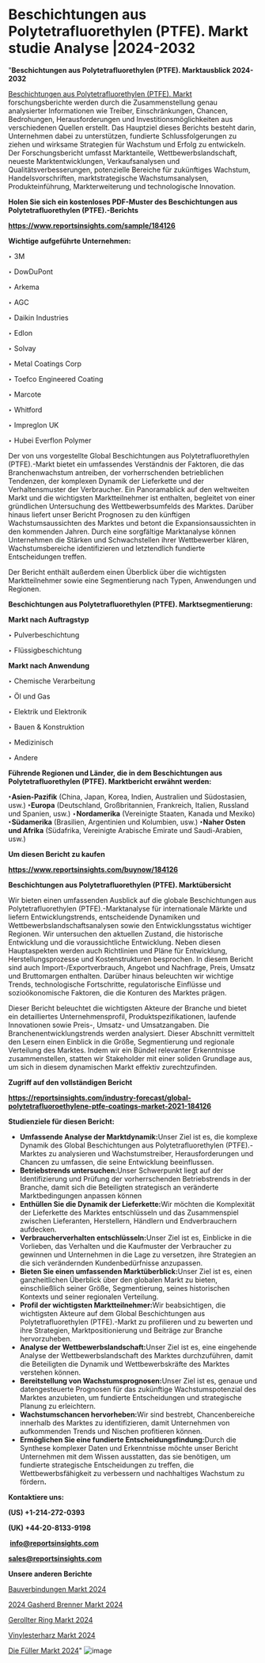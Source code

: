 # Beschichtungen aus Polytetrafluorethylen (PTFE). Markt studie Analyse |2024-2032

"<strong><b>Beschichtungen aus Polytetrafluorethylen (PTFE). Marktausblick 2024-2032</b></strong>

<a href=https://www.reportsinsights.com/sample/184126>Beschichtungen aus Polytetrafluorethylen (PTFE). Markt</a> forschungsberichte werden durch die Zusammenstellung genau analysierter Informationen wie Treiber, Einschränkungen, Chancen, Bedrohungen, Herausforderungen und Investitionsmöglichkeiten aus verschiedenen Quellen erstellt. Das Hauptziel dieses Berichts besteht darin, Unternehmen dabei zu unterstützen, fundierte Schlussfolgerungen zu ziehen und wirksame Strategien für Wachstum und Erfolg zu entwickeln. Der Forschungsbericht umfasst Marktanteile, Wettbewerbslandschaft, neueste Marktentwicklungen, Verkaufsanalysen und Qualitätsverbesserungen, potenzielle Bereiche für zukünftiges Wachstum, Handelsvorschriften, marktstrategische Wachstumsanalysen, Produkteinführung, Markterweiterung und technologische Innovation.

<strong><b>Holen Sie sich ein kostenloses PDF-Muster des Beschichtungen aus Polytetrafluorethylen (PTFE).-Berichts</b></strong>

<a href=https://www.reportsinsights.com/sample/184126><strong><u>https://www.reportsinsights.com/sample/184126</u></strong></a>

<strong>Wichtige aufgeführte Unternehmen:</strong>

‣ 3M

‣ DowDuPont

‣ Arkema

‣ AGC

‣ Daikin Industries

‣ Edlon

‣ Solvay

‣ Metal Coatings Corp

‣ Toefco Engineered Coating

‣ Marcote

‣ Whitford

‣ Impreglon UK

‣ Hubei Everflon Polymer

Der von uns vorgestellte Global Beschichtungen aus Polytetrafluorethylen (PTFE).-Markt bietet ein umfassendes Verständnis der Faktoren, die das Branchenwachstum antreiben, der vorherrschenden betrieblichen Tendenzen, der komplexen Dynamik der Lieferkette und der Verhaltensmuster der Verbraucher. Ein Panoramablick auf den weltweiten Markt und die wichtigsten Marktteilnehmer ist enthalten, begleitet von einer gründlichen Untersuchung des Wettbewerbsumfelds des Marktes. Darüber hinaus liefert unser Bericht Prognosen zu den künftigen Wachstumsaussichten des Marktes und betont die Expansionsaussichten in den kommenden Jahren. Durch eine sorgfältige Marktanalyse können Unternehmen die Stärken und Schwachstellen ihrer Wettbewerber klären, Wachstumsbereiche identifizieren und letztendlich fundierte Entscheidungen treffen.

Der Bericht enthält außerdem einen Überblick über die wichtigsten Marktteilnehmer sowie eine Segmentierung nach Typen, Anwendungen und Regionen.

<strong>Beschichtungen aus Polytetrafluorethylen (PTFE). Marktsegmentierung:</strong>

<strong>Markt nach Auftragstyp</strong>

‣ Pulverbeschichtung

‣ Flüssigbeschichtung

<strong>Markt nach Anwendung</strong>

‣ Chemische Verarbeitung

‣ Öl und Gas

‣ Elektrik und Elektronik

‣ Bauen & Konstruktion

‣ Medizinisch

‣ Andere

<strong><b>Führende Regionen und Länder, die in dem Beschichtungen aus Polytetrafluorethylen (PTFE). Marktbericht erwähnt werden:</b></strong>

<strong><b>‣Asien-Pazifik</b></strong> (China, Japan, Korea, Indien, Australien und Südostasien, usw.)
<strong><b>‣Europa</b></strong> (Deutschland, Großbritannien, Frankreich, Italien, Russland und Spanien, usw.)
‣<strong><b>Nordamerika</b></strong> (Vereinigte Staaten, Kanada und Mexiko)
<strong><b>‣Südamerika</b></strong> (Brasilien, Argentinien und Kolumbien, usw.)
<strong><b>‣Naher Osten und Afrika</b></strong> (Südafrika, Vereinigte Arabische Emirate und Saudi-Arabien, usw.)

<strong>Um diesen Bericht zu kaufen</strong>

<a href=https://www.reportsinsights.com/buynow/184126><strong><u>https://www.reportsinsights.com/buynow/184126</u></strong></a>

<strong>Beschichtungen aus Polytetrafluorethylen (PTFE). Marktübersicht</strong>

Wir bieten einen umfassenden Ausblick auf die globale Beschichtungen aus Polytetrafluorethylen (PTFE).-Marktanalyse für internationale Märkte und liefern Entwicklungstrends, entscheidende Dynamiken und Wettbewerbslandschaftsanalysen sowie den Entwicklungsstatus wichtiger Regionen. Wir untersuchen den aktuellen Zustand, die historische Entwicklung und die voraussichtliche Entwicklung. Neben diesen Hauptaspekten werden auch Richtlinien und Pläne für Entwicklung, Herstellungsprozesse und Kostenstrukturen besprochen. In diesem Bericht sind auch Import-/Exportverbrauch, Angebot und Nachfrage, Preis, Umsatz und Bruttomargen enthalten. Darüber hinaus beleuchten wir wichtige Trends, technologische Fortschritte, regulatorische Einflüsse und sozioökonomische Faktoren, die die Konturen des Marktes prägen.

Dieser Bericht beleuchtet die wichtigsten Akteure der Branche und bietet ein detailliertes Unternehmensprofil, Produktspezifikationen, laufende Innovationen sowie Preis-, Umsatz- und Umsatzangaben. Die Branchenentwicklungstrends werden analysiert. Dieser Abschnitt vermittelt den Lesern einen Einblick in die Größe, Segmentierung und regionale Verteilung des Marktes. Indem wir ein Bündel relevanter Erkenntnisse zusammenstellen, statten wir Stakeholder mit einer soliden Grundlage aus, um sich in diesem dynamischen Markt effektiv zurechtzufinden.

<strong>Zugriff auf den vollständigen Bericht</strong>

<a href=https://reportsinsights.com/industry-forecast/global-polytetrafluoroethylene-ptfe-coatings-market-2021-184126><strong>https://reportsinsights.com/industry-forecast/global-polytetrafluoroethylene-ptfe-coatings-market-2021-184126</strong></a>

<strong>Studienziele für diesen Bericht:</strong>
<ul>
  <li><strong>Umfassende Analyse der Marktdynamik:</strong>Unser Ziel ist es, die komplexe Dynamik des Global Beschichtungen aus Polytetrafluorethylen (PTFE).-Marktes zu analysieren und Wachstumstreiber, Herausforderungen und Chancen zu umfassen, die seine Entwicklung beeinflussen.</li>
  <li><strong>Betriebstrends untersuchen:</strong>Unser Schwerpunkt liegt auf der Identifizierung und Prüfung der vorherrschenden Betriebstrends in der Branche, damit sich die Beteiligten strategisch an veränderte Marktbedingungen anpassen können</li>
  <li><strong>Enthüllen Sie die Dynamik der Lieferkette:</strong>Wir möchten die Komplexität der Lieferkette des Marktes entschlüsseln und das Zusammenspiel zwischen Lieferanten, Herstellern, Händlern und Endverbrauchern aufdecken.</li>
  <li><strong>Verbraucherverhalten entschlüsseln:</strong>Unser Ziel ist es, Einblicke in die Vorlieben, das Verhalten und die Kaufmuster der Verbraucher zu gewinnen und Unternehmen in die Lage zu versetzen, ihre Strategien an die sich verändernden Kundenbedürfnisse anzupassen.</li>
  <li><strong>Bieten Sie einen umfassenden Marktüberblick:</strong>Unser Ziel ist es, einen ganzheitlichen Überblick über den globalen Markt zu bieten, einschließlich seiner Größe, Segmentierung, seines historischen Kontexts und seiner regionalen Verteilung.</li>
  <li><strong>Profil der wichtigsten Marktteilnehmer:</strong>Wir beabsichtigen, die wichtigsten Akteure auf dem Global Beschichtungen aus Polytetrafluorethylen (PTFE).-Markt zu profilieren und zu bewerten und ihre Strategien, Marktpositionierung und Beiträge zur Branche hervorzuheben.</li>
  <li><strong>Analyse der Wettbewerbslandschaft:</strong>Unser Ziel ist es, eine eingehende Analyse der Wettbewerbslandschaft des Marktes durchzuführen, damit die Beteiligten die Dynamik und Wettbewerbskräfte des Marktes verstehen können.</li>
  <li><strong>Bereitstellung von Wachstumsprognosen:</strong>Unser Ziel ist es, genaue und datengesteuerte Prognosen für das zukünftige Wachstumspotenzial des Marktes anzubieten, um fundierte Entscheidungen und strategische Planung zu erleichtern.</li>
  <li><strong>Wachstumschancen hervorheben:</strong>Wir sind bestrebt, Chancenbereiche innerhalb des Marktes zu identifizieren, damit Unternehmen von aufkommenden Trends und Nischen profitieren können.</li>
  <li><strong>Ermöglichen Sie eine fundierte Entscheidungsfindung:</strong>Durch die Synthese komplexer Daten und Erkenntnisse möchte unser Bericht Unternehmen mit dem Wissen ausstatten, das sie benötigen, um fundierte strategische Entscheidungen zu treffen, die Wettbewerbsfähigkeit zu verbessern und nachhaltiges Wachstum zu fördern<strong>.</strong></li>
</ul>
<strong>Kontaktiere uns:</strong>

<strong>(US) +1-214-272-0393</strong>

<strong>(UK) +44-20-8133-9198</strong>

<strong> </strong><a href=info@reportsinsights.com><strong><u>info@reportsinsights.com</u></strong></a>

<a href=sales@reportsinsights.com><strong><u>sales@reportsinsights.com</u></strong></a>

<strong>Unsere anderen Berichte</strong>

<a href=https://de.linkedin.com/pulse/bauverbindungen-markt-neuester-bericht-trend-globales-12nmf/>Bauverbindungen Markt 2024</a>

<a href=https://de.linkedin.com/pulse/2024-gasherd-brenner-markt-wettbewerbsvorteil-ycojc/>2024 Gasherd Brenner Markt 2024</a>

<a href=https://de.linkedin.com/pulse/gerollter-ring-markt-bericht-abdeckung-chancen-dncfc/>Gerollter Ring Markt 2024</a>

<a href=https://de.linkedin.com/pulse/vinylesterharz-markt-2024-beschränkungen-lwlif/>Vinylesterharz Markt 2024</a>

<a href=https://de.linkedin.com/pulse/die-füller-markt-2024-größe-anteil-wachstum-2032-la9rf/>Die Füller Markt 2024</a>"
![image](https://github.com/Jaayaachit/RIdynamics/assets/158452289/17c8a2d5-a1f5-4c0f-9aa5-3b9f5f1e728e)
